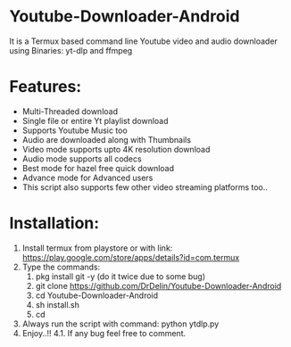 # Youtube-Downloader-Android
  It is a Termux based command line Youtube video and audio downloader using Binaries: yt-dlp and ffmpeg
  
# Features:
  * Multi-Threaded download
  * Single file or entire Yt playlist download
  * Supports Youtube Music too
  * Audio are downloaded along with Thumbnails
  * Video mode supports upto 4K resolution download
  * Audio mode supports all codecs
  * Best mode for hazel free quick download
  * Advance mode for Advanced users
  * This script also supports few other video streaming platforms too..

# Installation:
  1. Install termux from playstore or with link: https://play.google.com/store/apps/details?id=com.termux
  2. Type the commands:
        1) pkg install git -y (do it twice due to some bug)
        2) git clone https://github.com/DrDelin/Youtube-Downloader-Android
        3) cd Youtube-Downloader-Android
        4) sh install.sh
        5) cd
  3. Always run the script with command: python ytdlp.py
  4. Enjoy..!!
    4.1. If any bug feel free to comment.
  
